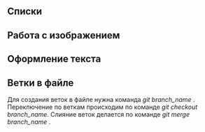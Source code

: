 ## Списки

## Работа с изображением

## Оформление текста

## Ветки в файле

Для создания веток в файле нужна команда _git branch_name_ . Переключение по веткам происходим по команде _git checkout branch_name_. Слияние веток делается по команде _git merge branch_name_ .
